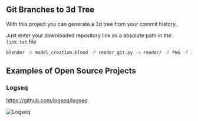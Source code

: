 ## Git Branches to 3d Tree

With this project you can generate a 3d tree from your commit history.

Just enter your downloaded repository link as a absolute path in the `link.txt` file

```bash
blender -b model_creation.blend -P render_git.py -o render/ -F PNG -f 1
```

## Examples of Open Source Projects

### Logseq
https://github.com/logseq/logseq

![Logseq](render/logseq.png)


